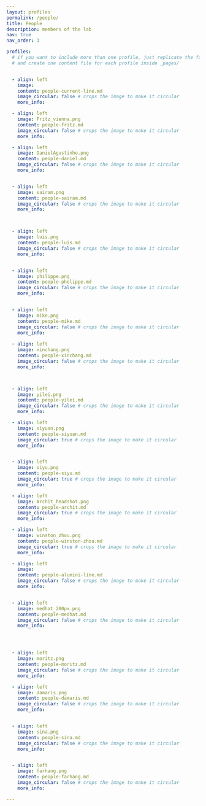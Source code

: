 ```yaml
---
layout: profiles
permalink: /people/
title: People
description: members of the lab
nav: true
nav_order: 3

profiles:
  # if you want to include more than one profile, just replicate the following block
  # and create one content file for each profile inside _pages/


  - align: left
    image: 
    content: people-current-line.md
    image_circular: false # crops the image to make it circular
    more_info: 

  - align: left
    image: Fritz_vienna.png
    content: people-fritz.md
    image_circular: false # crops the image to make it circular
    more_info: 

  - align: left
    image: DanielAgustinho.png
    content: people-daniel.md
    image_circular: false # crops the image to make it circular
    more_info: 


  - align: left
    image: sairam.png
    content: people-sairam.md
    image_circular: false # crops the image to make it circular
    more_info: 



  - align: left
    image: luis.png
    content: people-luis.md
    image_circular: false # crops the image to make it circular
    more_info: 


  - align: left
    image: philippe.png
    content: people-phelippe.md
    image_circular: false # crops the image to make it circular
    more_info: 


  - align: left
    image: mike.png
    content: people-mike.md
    image_circular: false # crops the image to make it circular
    more_info: 
  
  - align: left
    image: xinchang.png
    content: people-xinchang.md
    image_circular: false # crops the image to make it circular
    more_info: 



  - align: left
    image: yilei.png
    content: people-yilei.md
    image_circular: false # crops the image to make it circular
    more_info: 

  - align: left
    image: siyuan.png
    content: people-siyuan.md
    image_circular: true # crops the image to make it circular
    more_info: 


  - align: left
    image: siyu.png
    content: people-siyu.md
    image_circular: true # crops the image to make it circular
    more_info: 

  - align: left
    image: Archit_headshot.png
    content: people-archit.md
    image_circular: true # crops the image to make it circular
    more_info: 

  - align: left
    image: winston_zhou.png
    content: people-winston-zhou.md
    image_circular: true # crops the image to make it circular
    more_info: 

  - align: left
    image: 
    content: people-alumini-line.md
    image_circular: false # crops the image to make it circular
    more_info: 


  - align: left
    image: medhat_200px.png
    content: people-medhat.md
    image_circular: false # crops the image to make it circular
    more_info: 




  - align: left
    image: moritz.png
    content: people-moritz.md
    image_circular: false # crops the image to make it circular
    more_info: 

  - align: left
    image: damaris.png
    content: people-damaris.md
    image_circular: false # crops the image to make it circular
    more_info: 


  - align: left
    image: sina.png
    content: people-sina.md
    image_circular: false # crops the image to make it circular
    more_info: 


  - align: left
    image: farhang.png
    content: people-farhang.md
    image_circular: false # crops the image to make it circular
    more_info: 

---
```

